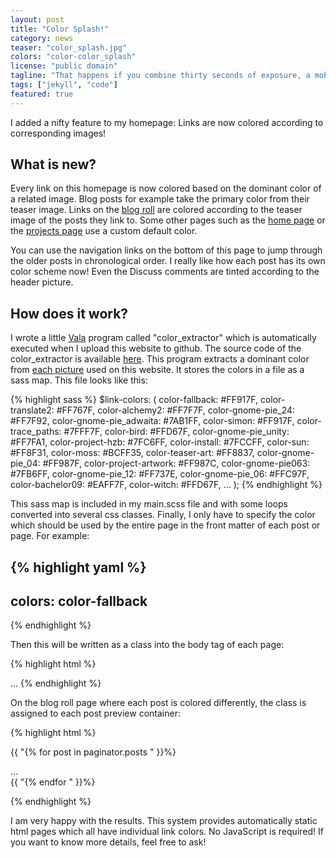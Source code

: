 ```yaml
---
layout: post
title: "Color Splash!"
category: news
teaser: "color_splash.jpg"
colors: "color-color_splash"
license: "public domain"
tagline: "That happens if you combine thirty seconds of exposure, a mobile phone and someone jumping around wildly."
tags: ["jekyll", "code"]
featured: true
---
```


I added a nifty feature to my homepage: Links are now colored according to corresponding images!

<!--more-->

## What is new?

Every link on this homepage is now colored based on the dominant color of a related image. Blog posts for example take the primary color from their teaser image. Links on the [blog roll](/blog) are colored according to the teaser image of the posts they link to. Some other pages such as the [home page](/) or the [projects page](/projects.html) use a custom default color.

You can use the navigation links on the bottom of this page to jump through the older posts in chronological order. I really like how each post has its own color scheme now! Even the Discuss comments are tinted according to the header picture.

## How does it work?

I wrote a little [Vala](https://wiki.gnome.org/Projects/Vala) program called "color_extractor" which is automatically executed when I upload this website to github. The source code of the color_extractor is available [here](https://github.com/Simmesimme/Simmesimme.github.io/tree/master/_color_extractor). This program extracts a dominant color from [each picture](https://github.com/Simmesimme/Simmesimme.github.io/tree/master/assets/pictures) used on this website. It stores the colors in a file as a sass map. This file looks like this:

{% highlight sass %}
$link-colors: (
  color-fallback: #FF917F,
  color-translate2: #FF767F,
  color-alchemy2: #FF7F7F,
  color-gnome-pie_24: #FF7F92,
  color-gnome-pie_adwaita: #7AB1FF,
  color-simon: #FF917F,
  color-trace_paths: #7FFF7F,
  color-bird: #FFD67F,
  color-gnome-pie_unity: #FF7FA1,
  color-project-hzb: #7FC6FF,
  color-install: #7FCCFF,
  color-sun: #FF8F31,
  color-moss: #BCFF35,
  color-teaser-art: #FF8837,
  color-gnome-pie_04: #FF987F,
  color-project-artwork: #FF987C,
  color-gnome-pie063: #7FB6FF,
  color-gnome-pie_12: #FF737E,
  color-gnome-pie_06: #FFC97F,
  color-bachelor09: #EAFF7F,
  color-witch: #FFD67F,
  ...
);
{% endhighlight %}


This sass map is included in my main.scss file and with some loops converted into several css classes. Finally, I only have to specify the color which should be used by the entire page in the front matter of each post or page. For example:


{% highlight yaml %}
---
colors: color-fallback
---
{% endhighlight %}

Then this will be written as a class into the body tag of each page:

{% highlight html %}
<body class="{{ "{{ page.colors " }}}}">
...
</body>
{% endhighlight %}

On the blog roll page where each post is colored differently, the class is assigned to each post preview container:


{% highlight html %}

{{ "{% for post in paginator.posts " }}%}
<div class="post-preview {{ "{{ post.colors " }}}}">
...
</div>
{{ "{% endfor " }}%}

{% endhighlight %}

I am very happy with the results. This system provides automatically static html pages which all have individual link colors. No JavaScript is required! If you want to know more details, feel free to ask!
